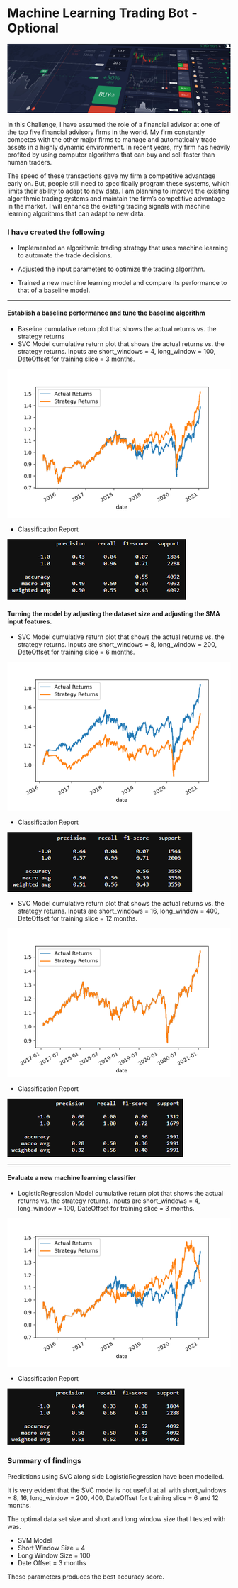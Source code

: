# Machine Learning Trading Bot - Optional

![Decorative image.](Images/15-challenge-image.png)

In this Challenge, I have assumed the role of a financial advisor at one of the top five financial advisory firms in the world. My firm constantly competes with the other major firms to manage and automatically trade assets in a highly dynamic environment. In recent years, my firm has heavily profited by using computer algorithms that can buy and sell faster than human traders.

The speed of these transactions gave my firm a competitive advantage early on. But, people still need to specifically program these systems, which limits their ability to adapt to new data. I am planning to improve the existing algorithmic trading systems and maintain the firm’s competitive advantage in the market. I will enhance the existing trading signals with machine learning algorithms that can adapt to new data.

### I have created the following 

* Implemented an algorithmic trading strategy that uses machine learning to automate the trade decisions.

* Adjusted the input parameters to optimize the trading algorithm.

* Trained a new machine learning model and compare its performance to that of a baseline model.

---

#### Establish a baseline performance and tune the baseline algorithm 

* Baseline cumulative return plot that shows the actual returns vs. the strategy returns
* SVC Model cumulative return plot that shows the actual returns vs. the strategy returns. Inputs are short_windows = 4, long_window = 100, DateOffset for training slice = 3 months.

![[returns_actual_vs_strategy]](https://github.com/Nithy29/Algorithmic-Trading/blob/main/Images/svm_returns_actual_vs_strategy_1_1.png?raw=true)

- Classification Report

![[Classification Report]](Images/SVM_Classification_Report_1_1.png?raw=true)



#### Turning the model by adjusting the dataset size and adjusting the SMA input features.

* SVC Model cumulative return plot that shows the actual returns vs. the strategy returns. 
  Inputs are short_windows = 8, long_window = 200, DateOffset for training slice = 6 months.
  
![[returns_actual_vs_strategy_6_months]](https://github.com/Nithy29/Algorithmic-Trading/blob/main/Images/svm_returns_actual_vs_strategy_1_2.png?raw=true)

- Classification Report

![[Classification Report]](Images/SVM_Classification_Report_1_2.png?raw=true)


* SVC Model cumulative return plot that shows the actual returns vs. the strategy returns. 
  Inputs are short_windows = 16, long_window = 400, DateOffset for training slice = 12 months.
  
 ![[returns_actual_vs_strategy_12_months]](https://github.com/Nithy29/Algorithmic-Trading/blob/main/Images/svm_returns_actual_vs_strategy_1_3.png?raw=true)

- Classification Report

![[Classification Report]](Images/SVM_Classification_Report_1_3.png?raw=true)


---

#### Evaluate a new machine learning classifier 

* LogisticRegression Model cumulative return plot that shows the actual returns vs. the strategy returns. 
  Inputs are short_windows = 4, long_window = 100, DateOffset for training slice = 3 months.

![[returns_actual_vs_strategy_LogisticRegression]](https://github.com/Nithy29/Algorithmic-Trading/blob/main/Images/LogisticRegression_returns_actual_vs_strategy.png?raw=true)

- Classification Report

![[Classification Report]](Images/LogisticRegression_classification_report.png?raw=true)

### Summary of findings

Predictions using SVC along side LogisticRegression have been modelled. 

It is very evident that the SVC model is not useful at all with short_windows = 8, 16, long_window = 200, 400, DateOffset for training slice = 6 and 12 months.

The optimal data set size and short and long window size that I tested with was.

 - SVM Model
 - Short Window Size = 4
 - Long Window Size = 100
 - Date Offset = 3 months

 These parameters produces the best accuracy score. 
